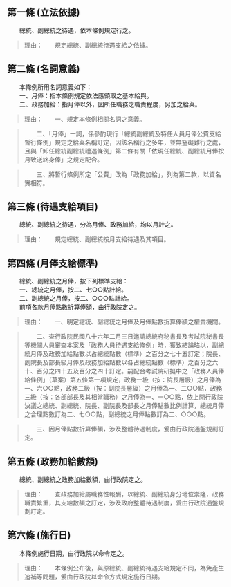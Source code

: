 第一條 (立法依據)
-----------------
　　總統、副總統之待遇，依本條例規定行之。  
> 理由：　　規定總統、副總統待遇支給之依據。



第二條 (名詞意義)
-----------------
　　本條例所用名詞意義如下：  
　　一、月俸：指本條例規定依法應領取之基本給與。  
　　二、政務加給：指月俸以外，因所任職務之職責程度，另加之給與。  
> 理由：　　一、規定本條例相關名詞之意義。

> 　　二、「月俸」一詞，係參酌現行「總統副總統及特任人員月俸公費支給暫行條例」規定之給與名稱訂定，因該名稱行之多年，並無窒礙難行之處，且與「卸任總統副總統禮遇條例」第二條有關「依現任總統、副總統月俸按月致送終身俸」之規定配合。

> 　　三、將暫行條例所定「公費」改為「政務加給」，列為第二款，以資名實相符。



第三條 (待遇支給項目)
---------------------
　　總統、副總統之待遇，分為月俸、政務加給，均以月計之。  
> 理由：　　規定總統、副總統按月支給待遇及其項目。



第四條 (月俸支給標準)
---------------------
　　總統、副總統之月俸，按下列標準支給：  
　　一、總統之月俸，按二、七○○點計給。  
　　二、副總統之月俸，按二、○○○點計給。  
　　前項各款月俸點數折算俸額，由行政院定之。  
> 理由：　　一、明定總統、副總統之月俸及月俸點數折算俸額之權責機關。

> 　　二、查行政院民國八十六年二月三日邀請總統府秘書長及考試院秘書長等機關人員審查本案及「政務人員待遇支給條例」時，獲致結論略以，副總統月俸及政務加給點數以占總統點數（標準）之百分之七十五訂定；院長、副院長及部長級月俸及政務加給點數以各占總統點數（標準）之百分之六十、百分之四十五及百分之四十訂定。嗣配合考試院研擬中之「政務人員俸給條例」（草案）第五條第一項規定，政務一級（按：院長層級）之月俸為一、六○○點，政務二級（按：副院長層級）之月俸為一、二○○點，政務三級（按：各部部長及其相當職務）之月俸為一、一○○點，依上開行政院決議之總統、副總統、院長、副院長及部長之月俸點數比例計算，總統月俸之合理點數訂為二、七○○點，副總統之月俸點數訂為二、○○○點。

> 　　三、因月俸點數折算俸額，涉及整體待遇制度，爰由行政院通盤規劃訂定。



第五條 (政務加給數額)
---------------------
　　總統、副總統之政務加給數額，由行政院定之。  
> 理由：　　查政務加給屬職務性報酬，以總統、副總統身分地位崇隆，政務職責繁重，其支給數額之訂定，涉及政府整體待遇制度，爰由行政院通盤規劃訂定。



第六條 (施行日)
---------------
　　本條例施行日期，由行政院以命令定之。  
> 理由：　　本條例公布後，與原總統、副總統待遇支給規定不同，為免產生追補等問題，爰由行政院以命令方式規定施行日期。